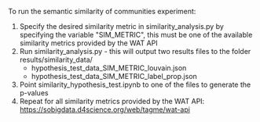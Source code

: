 To run the semantic similarity of communities experiment:
1. Specify the desired similarity metric in similarity_analysis.py by specifying the variable "SIM_METRIC", this must be one of the available similarity metrics provided by the WAT API
2. Run similarity_analysis.py - this will output two results files to the folder results/similarity_data/
	- hypothesis_test_data_SIM_METRIC_louvain.json
	- hypothesis_test_data_SIM_METRIC_label_prop.json
3. Point similarity_hypothesis_test.ipynb to one of the files to generate the p-values
4. Repeat for all similarity metrics provided by the WAT API: https://sobigdata.d4science.org/web/tagme/wat-api